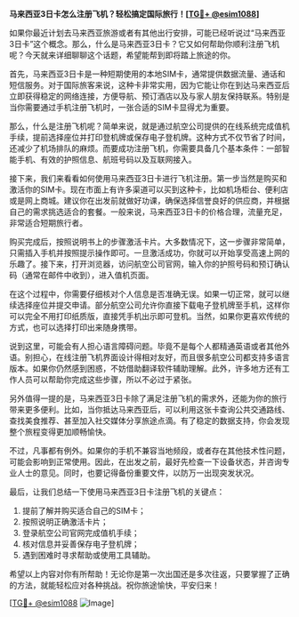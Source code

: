 **马来西亚3日卡怎么注册飞机？轻松搞定国际旅行！[[TG💪+ @esim1088](https://t.me/s/esim1088)]**

如果你最近计划去马来西亚旅游或者有其他出行安排，可能已经听说过“马来西亚3日卡”这个概念。那么，什么是马来西亚3日卡？它又如何帮助你顺利注册飞机呢？今天就来详细聊聊这个话题，希望能帮到即将踏上旅途的你。

首先，马来西亚3日卡是一种短期使用的本地SIM卡，通常提供数据流量、通话和短信服务。对于国际旅客来说，这种卡非常实用，因为它能让你在到达马来西亚后立即获得稳定的网络连接，方便导航、预订酒店以及与家人朋友保持联系。特别是当你需要通过手机注册飞机时，一张合适的SIM卡显得尤为重要。

那么，什么是注册飞机呢？简单来说，就是通过航空公司提供的在线系统完成值机手续，提前选择座位并打印登机牌或保存电子登机牌。这种方式不仅节省了时间，还减少了机场排队的麻烦。而要成功注册飞机，你需要具备几个基本条件：一部智能手机、有效的护照信息、航班号码以及互联网接入。

接下来，我们来看看如何使用马来西亚3日卡进行飞机注册。第一步当然是购买和激活你的SIM卡。现在市面上有许多渠道可以买到这种卡，比如机场柜台、便利店或是网上商城。建议你在出发前就做好功课，确保选择信誉良好的供应商，并根据自己的需求挑选适合的套餐。一般来说，马来西亚3日卡的价格合理，流量充足，非常适合短期旅行者。

购买完成后，按照说明书上的步骤激活卡片。大多数情况下，这一步骤非常简单，只需插入手机并按照提示操作即可。一旦激活成功，你就可以开始享受高速上网的乐趣了。接下来，打开浏览器，访问航空公司官网，输入你的护照号码和预订确认码（通常在邮件中收到），进入值机页面。

在这个过程中，你需要仔细核对个人信息是否准确无误。如果一切正常，就可以继续选择座位并提交申请。部分航空公司允许你直接下载电子登机牌至手机，这样你可以完全不用打印纸质版，直接凭手机出示即可登机。当然，如果你更喜欢传统的方式，也可以选择打印出来随身携带。

说到这里，可能会有人担心语言障碍问题。毕竟不是每个人都精通英语或者其他外语。别担心，在线注册飞机界面设计得相对友好，而且很多航空公司都支持多语言版本。如果你仍然感到困惑，不妨借助翻译软件辅助理解。此外，许多地方还有工作人员可以帮助你完成这些步骤，所以不必过于紧张。

另外值得一提的是，马来西亚3日卡除了满足注册飞机的需求外，还能为你的旅行带来更多便利。比如，当你抵达马来西亚后，可以利用这张卡查询公共交通路线、查找美食推荐、甚至加入社交媒体分享旅途点滴。有了稳定的数据支持，你会发现整个旅程变得更加顺畅愉快。

不过，凡事都有例外。如果你的手机不兼容当地频段，或者存在其他技术性问题，可能会影响到正常使用。因此，在出发之前，最好先检查一下设备状态，并咨询专业人士的意见。同时，也要记得备份重要文件，以防万一出现突发状况。

最后，让我们总结一下使用马来西亚3日卡注册飞机的关键点：
1. 提前了解并购买适合自己的SIM卡；
2. 按照说明正确激活卡片；
3. 登录航空公司官网完成值机手续；
4. 核对信息并妥善保存电子登机牌；
5. 遇到困难时寻求帮助或使用工具辅助。

希望以上内容对你有所帮助！无论你是第一次出国还是多次往返，只要掌握了正确的方法，就能轻松应对各种挑战。祝你旅途愉快，平安归来！

[[TG💪+ @esim1088](https://t.me/s/esim1088) ![Image](https://i.postimg.cc/4NQfJmqS/Snipaste-2025-05-13-00-14-12.png)]
